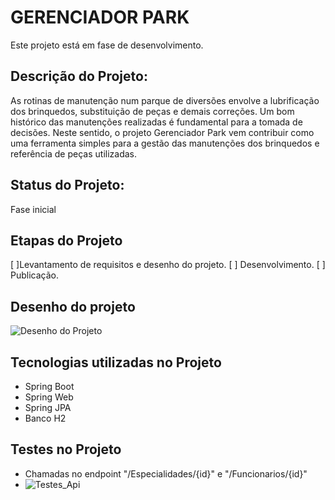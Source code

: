# GERENCIADOR PARK
Este projeto está em fase de desenvolvimento.

## Descrição do Projeto: 
As rotinas de manutenção num parque de diversões envolve a lubrificação dos brinquedos, substituição de peças e demais correções. Um bom histórico das manutenções realizadas é fundamental para a tomada de decisões. 
Neste sentido, o projeto Gerenciador Park vem contribuir como uma ferramenta simples para a gestão das manutenções dos brinquedos e referência de peças utilizadas. 

## Status do Projeto: 
Fase inicial

## Etapas do Projeto

[ ]Levantamento de requisitos e desenho do projeto.
[ ] Desenvolvimento.
[ ] Publicação.

## Desenho do projeto
![Desenho do Projeto](https://github.com/AlexCruz-coder/Assets/blob/3ee9902c52f1d9eca0a104295f397130db49497b/park/GERENCIADOR%20PARK_NEW.jpg)

## Tecnologias utilizadas no Projeto
* Spring Boot
* Spring Web
* Spring JPA
* Banco H2 


## Testes no Projeto
* Chamadas no endpoint "/Especialidades/{id}" e "/Funcionarios/{id}"
* ![Testes_Api](https://github.com/AlexCruz-coder/Assets/blob/8c9905fd4802e2c487f68ac30bc44ae3efeb0341/park/gifs/Teste1_Api_GestorPark.gif)
